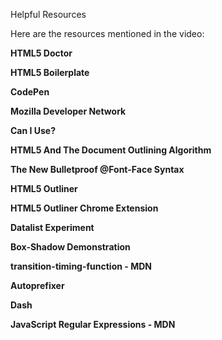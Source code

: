 Helpful Resources

Here are the resources mentioned in the video:

**HTML5 Doctor**

**HTML5 Boilerplate**

**CodePen**

**Mozilla Developer Network**

**Can I Use?**

**HTML5 And The Document Outlining Algorithm**

**The New Bulletproof @Font-Face Syntax**

**HTML5 Outliner**

**HTML5 Outliner Chrome Extension**

**Datalist Experiment**

**Box-Shadow Demonstration**

**transition-timing-function - MDN**

**Autoprefixer**

**Dash**

**JavaScript Regular Expressions - MDN**

